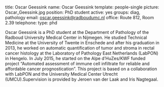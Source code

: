 title: Oscar Geessink
name: Oscar Geessink
template: people-single
picture: Oscar_Geessink.jpg
position: PhD student
active: yes
groups: diag, pathology
email: oscar.geessink@radboudumc.nl
office: Route 812, Room 2.39
telephone:
type: phd

Oscar Geessink is a PhD student at the Department of Pathology of the Radboud University Medical Center in Nijmegen. He studied Technical Medicine at the University of Twente in Enschede and after his graduation in 2013, he worked on automatic quantification of tumor and stroma in rectal cancer histology at the Laboratory of Pathology East Netherlands (LabPON) in Hengelo. In July 2015, he started on the Alpe d’HuZes/KWF funded project “Automated assessment of immune cell infiltrate for reliable and affordable cancer prognostication”. This project is based on a collaboration with LabPON and the University Medical Center Utrecht (UMCU).Supervision is provided by Jeroen van der Laak and Iris Nagtegaal.
